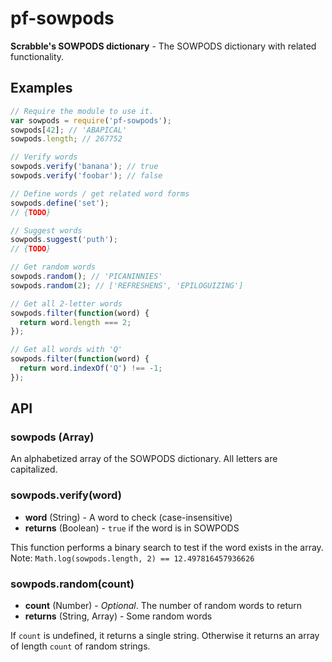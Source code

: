 # pf-sowpods

**Scrabble's SOWPODS dictionary** - The SOWPODS dictionary with related functionality.

## Examples

```javascript
// Require the module to use it.
var sowpods = require('pf-sowpods');
sowpods[42]; // 'ABAPICAL'
sowpods.length; // 267752

// Verify words
sowpods.verify('banana'); // true
sowpods.verify('foobar'); // false

// Define words / get related word forms
sowpods.define('set');
// {TODO}

// Suggest words
sowpods.suggest('puth');
// {TODO}

// Get random words
sowpods.random(); // 'PICANINNIES'
sowpods.random(2); // ['REFRESHENS', 'EPILOGUIZING']

// Get all 2-letter words
sowpods.filter(function(word) {
  return word.length === 2;
});

// Get all words with 'Q'
sowpods.filter(function(word) {
  return word.indexOf('Q') !== -1;
});
```

## API

### sowpods (Array)

An alphabetized array of the SOWPODS dictionary. All letters are capitalized.

### sowpods.verify(word)

 * **word** (String) - A word to check (case-insensitive)
 * **returns** (Boolean) - `true` if the word is in SOWPODS

This function performs a binary search to test if the word exists in the array.
Note: `Math.log(sowpods.length, 2) == 12.497816457936626`

### sowpods.random(count)

 * **count** (Number) - *Optional*. The number of random words to return
 * **returns** (String, Array) - Some random words

If `count` is undefined, it returns a single string. Otherwise it returns an array of length `count` of random strings.
